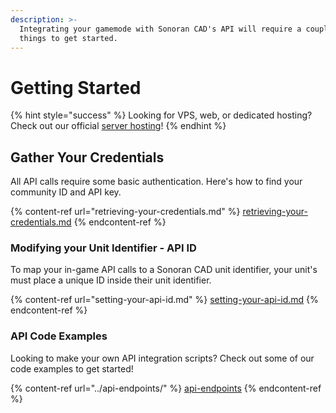 ```yaml
---
description: >-
  Integrating your gamemode with Sonoran CAD's API will require a couple of
  things to get started.
---
```


# Getting Started

{% hint style="success" %}
Looking for VPS, web, or dedicated hosting? Check out our official [server hosting](../../../other-products/server-hosting.md)!
{% endhint %}

## Gather Your Credentials

All API calls require some basic authentication. Here's how to find your community ID and API key.

{% content-ref url="retrieving-your-credentials.md" %}
[retrieving-your-credentials.md](retrieving-your-credentials.md)
{% endcontent-ref %}

### Modifying your Unit Identifier - API ID

To map your in-game API calls to a Sonoran CAD unit identifier, your unit's must place a unique ID inside their unit identifier.

{% content-ref url="setting-your-api-id.md" %}
[setting-your-api-id.md](setting-your-api-id.md)
{% endcontent-ref %}

### API Code Examples

Looking to make your own API integration scripts? Check out some of our code examples to get started!

{% content-ref url="../api-endpoints/" %}
[api-endpoints](../api-endpoints/)
{% endcontent-ref %}
